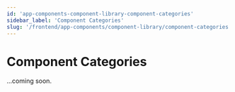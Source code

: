```yaml
---
id: 'app-components-component-library-component-categories'
sidebar_label: 'Component Categories'
slug: '/frontend/app-components/component-library/component-categories'
---
```


# Component Categories

...coming soon.
